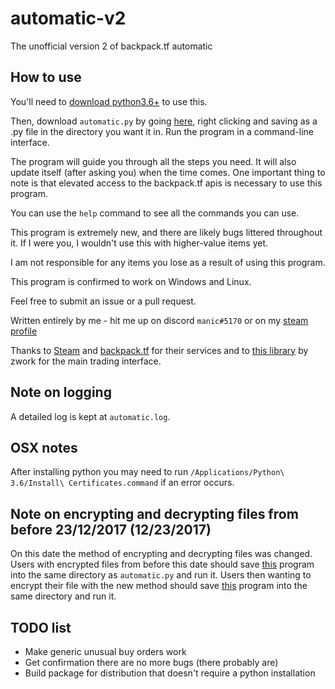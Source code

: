 # automatic-v2
The unofficial version 2 of backpack.tf automatic

## How to use

You'll need to [download python3.6+](https://www.python.org/downloads/) to use this.

Then, download `automatic.py` by going [here](https://raw.githubusercontent.com/mninc/automatic-v2/master/automatic.py), right clicking and saving as a .py file in the directory you want it in.
Run the program in a command-line interface.

The program will guide you through all the steps you need. It will also update itself (after asking you) when the time comes.
One important thing to note is that elevated access to the backpack.tf apis is necessary to use this program.

You can use the `help` command to see all the commands you can use.

This program is extremely new, and there are likely bugs littered throughout it. If I were you, I wouldn't use this with higher-value items yet.

I am not responsible for any items you lose as a result of using this program.

This program is confirmed to work on Windows and Linux.

Feel free to submit an issue or a pull request.

Written entirely by me - hit me up on discord `manic#5170` or on my [steam profile](http://steamcommunity.com/id/manic_/)

Thanks to [Steam](http://store.steampowered.com) and [backpack.tf](http://www.backpack.tf) for their services and to [this library](https://github.com/Zwork101/steam-trade) by zwork for the main trading interface. 

## Note on logging
A detailed log is kept at `automatic.log`.

## OSX notes
After installing python you may need to run `/Applications/Python\ 3.6/Install\ Certificates.command` if an error occurs.

## Note on encrypting and decrypting files from before 23/12/2017 (12/23/2017)
On this date the method of encrypting and decrypting files was changed. Users with encrypted files from before this date should save [this](https://raw.githubusercontent.com/mninc/automatic-v2/master/decrypt.py) program into the same directory as `automatic.py` and run it.
Users then wanting to encrypt their file with the new method should save [this](https://raw.githubusercontent.com/mninc/automatic-v2/master/encrypt.py) program into the same directory and run it.

## TODO list
* Make generic unusual buy orders work 
* Get confirmation there are no more bugs (there probably are)
* Build package for distribution that doesn't require a python installation
